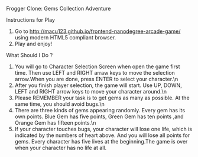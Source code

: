 Frogger Clone: Gems Collection Adventure

Instructions for Play
1. Go to http://macu123.github.io/frontend-nanodegree-arcade-game/ using modern HTML5 compliant browser.
2. Play and enjoy!

What Should I Do ?
1. You will go to Character Selection Screen when open the game first
   time. Then use LEFT and RIGHT arraw keys to move the selection arrow.When you are done, press ENTER to select your character.\n
2. After you finish player selection, the game will start. Use UP,
   DOWN, LEFT and RIGHT arrow keys to move your character around.\n
3. Please REMEMBER your task is to get gems as many as possible. At 
   the same time, you should avoid bugs.\n
4. There are three kinds of gems appearing randomly. Every gem has its
   own points. Blue Gem has five points, Green Gem has ten points ,and Orange Gem has fifteen points.\n
5. If your character touches bugs, your character will lose one life,
   which is indicated by the numbers of heart above. And you will lose all points for gems. Every character has five lives at the beginning.The game is over when your character has no life at all.